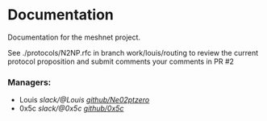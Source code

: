 # Documentation

Documentation for the meshnet project.

See ./protocols/N2NP.rfc in branch work/louis/routing to review the current protocol proposition and submit comments your comments in PR #2

### Managers:

- Louis *slack/@Louis*    [*github/Ne02ptzero*](https://github.com/Ne02ptzero)
- 0x5c *slack/@0x5c*    [*github/0x5c*](https://github.com/0x5c)
